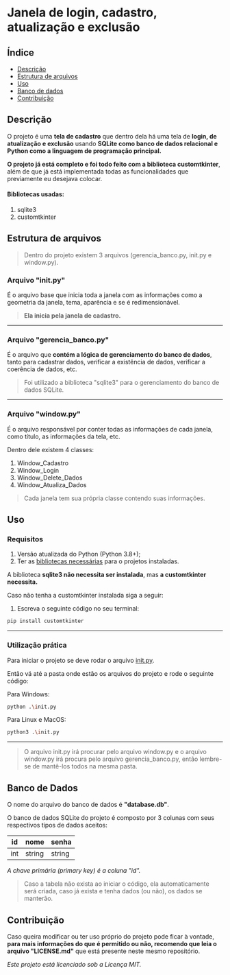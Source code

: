 # Janela de login, cadastro, atualização e exclusão

## Índice

- [Descrição](#descrição)
- [Estrutura de arquivos](#estrutura-de-arquivos)
- [Uso](#uso)
- [Banco de dados](#banco-de-dados)
- [Contribuição](#contribuição)

## Descrição

O projeto é uma **tela de cadastro** que dentro dela há uma tela de **login, de atualização e exclusão** usando **SQLite como banco de dados relacional e Python como a linguagem de programação principal.**

**O projeto já está completo e foi todo feito com a biblioteca customtkinter**, além de que já está implementada todas as funcionalidades que previamente eu desejava colocar.

#### Bibliotecas usadas:

1. sqlite3
2. customtkinter

## Estrutura de arquivos

> Dentro do projeto existem 3 arquivos (gerencia_banco.py, init.py e window.py).

 ### Arquivo "init.py"
 
É o arquivo base que inicia toda a janela com as informações como a geometria da janela, tema, aparência e se é redimensionável.

> **Ela inicia pela janela de cadastro.**

---

### Arquivo "gerencia_banco.py"

É o arquivo que **contém a lógica de gerenciamento do banco de dados**, tanto para cadastrar dados, verificar a existência de dados, verificar a coerência de dados, etc.

> Foi utilizado a biblioteca "sqlite3" para o gerenciamento do banco de dados SQLite.
---
### Arquivo "window.py"

É o arquivo responsável por conter todas as informações de cada janela, como título, as informações da tela, etc.

Dentro dele existem 4 classes:
1. Window_Cadastro
2. Window_Login
3. Window_Delete_Dados
4. Window_Atualiza_Dados

> Cada janela tem sua própria classe contendo suas informações.

##  Uso

### Requisitos
1. Versão atualizada do Python (Python 3.8+);
2. Ter as [bibliotecas necessárias](#bibliotecas-usadas) para o projetos instaladas.

A biblioteca **sqlite3 não necessita ser instalada**, mas **a customtkinter necessita.**

Caso não tenha a customtkinter instalada siga a seguir:

1. Escreva o seguinte código no seu terminal:

```bash
pip install customtkinter
```
---
### Utilização prática

Para iniciar o projeto se deve rodar o arquivo [init.py](#arquivo-init.py).

Então vá até a pasta onde estão os arquivos do projeto e rode o seguinte código:

Para Windows:
```bash
python .\init.py
```

Para Linux e MacOS:
```bash
python3 .\init.py
```
---
> O arquivo init.py irá procurar pelo arquivo window.py e o arquivo window.py irá procura pelo arquivo gerencia_banco.py, então lembre-se de mantê-los todos na mesma pasta.

## Banco de Dados

O nome do arquivo do banco de dados é **"database.db"**.

O banco de dados SQLite do projeto é composto por 3 colunas com seus respectivos tipos de dados aceitos:

| id | nome | senha |
|----|------|-------|
| int | string | string |

*A chave primária (primary key) é a coluna "id".*

> Caso a tabela não exista ao iniciar o código, ela automaticamente será criada, caso já exista e tenha dados (ou não), os dados se manterão.

## Contribuição

Caso queira modificar ou ter uso próprio do projeto pode ficar à vontade, **para mais informações do que é permitido ou não, recomendo que leia o arquivo "LICENSE.md"** que está presente neste mesmo repositório.

*Este projeto está licenciado sob a Licença MIT.*

